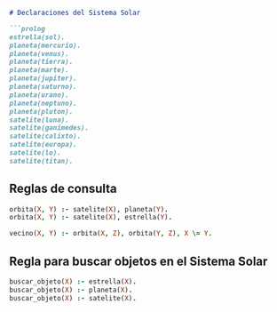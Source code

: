 

```markdown
# Declaraciones del Sistema Solar

```prolog
estrella(sol).
planeta(mercurio).
planeta(venus).
planeta(tierra).
planeta(marte).
planeta(jupiter).
planeta(saturno).
planeta(urano).
planeta(neptuno).
planeta(pluton).
satelite(luna).
satelite(ganimedes).
satelite(calixto).
satelite(europa).
satelite(lo).
satelite(titan).
```

## Reglas de consulta

```prolog
orbita(X, Y) :- satelite(X), planeta(Y).
orbita(X, Y) :- satelite(X), estrella(Y).

vecino(X, Y) :- orbita(X, Z), orbita(Y, Z), X \= Y.
```

## Regla para buscar objetos en el Sistema Solar

```prolog
buscar_objeto(X) :- estrella(X).
buscar_objeto(X) :- planeta(X).
buscar_objeto(X) :- satelite(X).
```
```
